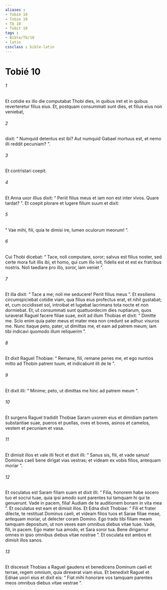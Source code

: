 ```yaml
---
aliases : 
- Tobié 10
- Tobie 10
- Tb 10
- Tobit 10
tags : 
- Bible/Tb/10
- latin
cssclass : bible-latin
---
```


# Tobié 10

###### 1
Et cotidie ex illo die computabat Thobi dies, in quibus iret et in quibus reverteretur filius eius. Et, postquam consummati sunt dies, et filius eius non veniebat, 
###### 2
dixit: “ Numquid detentus est ibi? Aut numquid Gabael mortuus est, et nemo illi reddit pecuniam? ”. 
###### 3
Et contristari coepit. 
###### 4
Et Anna uxor illius dixit: “ Periit filius meus et iam non est inter vivos. Quare tardat? ”. Et coepit plorare et lugere filium suum et dixit: 
###### 5
“ Vae mihi, fili, quia te dimisi ire, lumen oculorum meorum! ”. 
###### 6
Cui Thobi dicebat: “ Tace, noli computare, soror; salvus est filius noster, sed certe mora fuit illis ibi, et homo, qui cum illo ivit, fidelis est et est ex fratribus nostris. Noli taediare pro illo, soror, iam veniet ”. 
###### 7
Et illa dixit: “ Tace a me; noli me seducere! Periit filius meus ”. Et exsiliens circumspiciebat cotidie viam, qua filius eius profectus erat, et nihil gustabat; et, cum occidisset sol, introibat et lugebat lacrimans tota nocte et non dormiebat. Et, ut consummati sunt quattuordecim dies nuptiarum, quos iuraverat Raguel facere filiae suae, exiit ad illum Thobias et dixit: “ Dimitte me. Scio enim quia pater meus et mater mea non credunt se adhuc visuros me. Nunc itaque peto, pater, ut dimittas me, et eam ad patrem meum; iam tibi indicavi quomodo illum reliquerim ”. 
###### 8
Et dixit Raguel Thobiae: “ Remane, fili, remane penes me, et ego nuntios mitto ad Thobin patrem tuum, et indicabunt illi de te ”. 
###### 9
Et dixit illi: “ Minime; peto, ut dimittas me hinc ad patrem meum ”. 
###### 10
Et surgens Raguel tradidit Thobiae Saram uxorem eius et dimidiam partem substantiae suae, pueros et puellas, oves et boves, asinos et camelos, vestem et pecuniam et vasa. 
###### 11
Et dimisit illos et vale illi fecit et dixit illi: “ Sanus sis, fili, et vade sanus! Dominus caeli bene dirigat vias vestras; et videam ex vobis filios, antequam moriar ”. 
###### 12
Et osculatus est Saram filiam suam et dixit illi: “ Filia, honorem habe socero tuo et socrui tuae, quia ipsi amodo sunt parentes tui tamquam hi qui te genuerunt. Vade in pacem, filia! Audiam de te auditionem bonam in vita mea ”. Et osculatus est eam et dimisit illos. Et Edna dixit Thobiae: “ Fili et frater dilecte, te restituat Dominus caeli, et videam filios tuos et Sarae filiae meae, antequam moriar, ut delecter coram Domino. Ego trado tibi filiam meam tamquam depositum, ut non vexes eam omnibus diebus vitae tuae. Vade, fili, in pacem. Ego mater tua amodo, et Sara soror tua. Bene dirigamur omnes in ipso omnibus diebus vitae nostrae ”. Et osculata est ambos et dimisit illos sanos. 
###### 13
Et discessit Thobias a Raguel gaudens et benedicens Dominum caeli et terrae, regem omnium, quia direxerat viam eius. Et benedixit Raguel et Ednae uxori eius et dixit eis: “ Fiat mihi honorare vos tamquam parentes meos omnibus diebus vitae vestrae ”.
